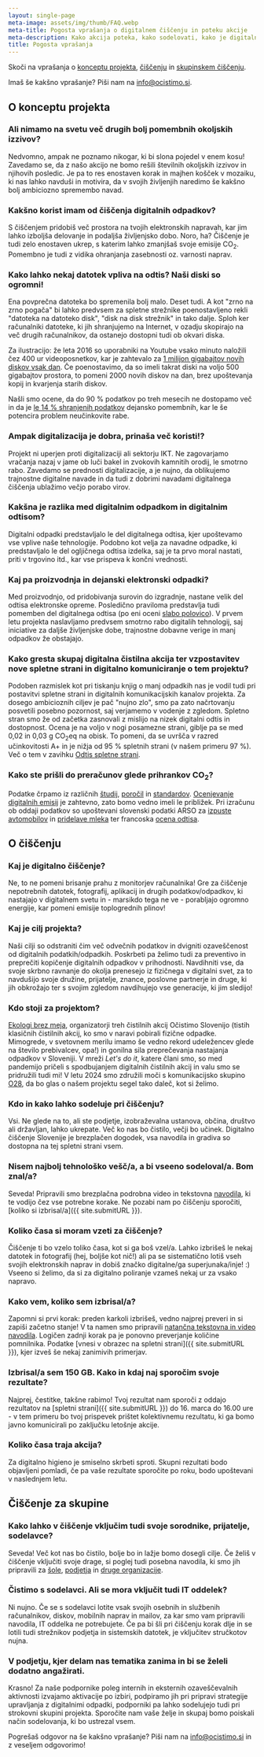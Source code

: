 ```yaml
---
layout: single-page
meta-image: assets/img/thumb/FAQ.webp
meta-title: Pogosta vprašanja o digitalnem čiščenju in poteku akcije
meta-description: Kako akcija poteka, kako sodelovati, kako je digitalno čiščenje povezano z digitalizacijo in še vrsto drugih odgovorov na vprašanja smo zbrali na enem mestu.
title: Pogosta vprašanja
---
```


Skoči na vprašanja o [konceptu projekta](#o-konceptu-projekta), [čiščenju](#o-čiščenju) in [skupinskem čiščenju](#čiščenje-za-skupine).

Imaš še kakšno vprašanje? Piši nam na info@ocistimo.si.

## O konceptu projekta
### Ali nimamo na svetu več drugih bolj pomembnih okoljskih izzivov?
Nedvomno, ampak ne poznamo nikogar, ki bi slona pojedel v enem kosu! Zavedamo se, da z našo akcijo ne bomo rešili številnih okoljskih izzivov in njihovih posledic. Je pa to res enostaven korak in majhen košček v mozaiku, ki nas lahko navduši in motivira, da v svojih življenjih naredimo še kakšno bolj ambiciozno spremembo navad. 

### Kakšno korist imam od čiščenja digitalnih odpadkov?
S čiščenjem pridobiš več prostora na tvojih elektronskih napravah, kar jim lahko izboljša delovanje in podaljša življenjsko dobo. Noro, ha? Čiščenje je tudi zelo enostaven ukrep, s katerim lahko zmanjšaš svoje emisije CO<sub>2</sub>. Pomembno je tudi z vidika ohranjanja zasebnosti oz. varnosti naprav.

### Kako lahko nekaj datotek vpliva na odtis? Naši diski so ogromni!
Ena povprečna datoteka bo spremenila bolj malo. Deset tudi. A kot "zrno na zrno pogača" bi lahko predvsem za spletne strežnike poenostavljeno rekli "datoteka na datoteko disk", "disk na disk strežnik" in tako dalje. Sploh ker računalniki datoteke, ki jih shranjujemo na Internet, v ozadju skopirajo na več drugih računalnikov, da ostanejo dostopni tudi ob okvari diska.

Za ilustracijo: že leta 2016 so uporabniki na Youtube vsako minuto naložili čez 400 ur videoposnetkov, kar je zahtevalo za <a href="https://cloud.google.com/blog/products/gcp/google-seeks-new-disks-for-data-centers/" target="_blank" rel="noopener">1 milijon gigabajtov novih diskov vsak dan</a>. Če poenostavimo, da so imeli takrat diski na voljo 500 gigabajtov prostora, to pomeni 2000 novih diskov na dan, brez upoštevanja kopij in kvarjenja starih diskov.

Našli smo ocene, da do 90 % podatkov po treh mesecih ne dostopamo več in da je <a href="https://www.sciencedirect.com/science/article/pii/S0959652622032115" target="_blank" rel="noopener">le 14 % shranjenih podatkov</a> dejansko pomembnih, kar le še potencira problem neučinkovite rabe.

### Ampak digitalizacija je dobra, prinaša več koristi!?
Projekt ni uperjen proti digitalizaciji ali sektorju IKT. Ne zagovarjamo vračanja nazaj v jame ob luči bakel in zvokovih kamnitih orodij, le smotrno rabo. Zavedamo se prednosti digitalizacije, a je nujno, da oblikujemo trajnostne digitalne navade in da tudi z dobrimi navadami digitalnega čiščenja ublažimo večjo porabo virov.

### Kakšna je razlika med digitalnim odpadkom in digitalnim odtisom?
Digitalni odpadki predstavljalo le del digitalnega odtisa, kjer upoštevamo vse vplive naše tehnologije. Podobno kot velja za navadne odpadke, ki predstavljalo le del ogljičnega odtisa izdelka, saj je ta prvo moral nastati, priti v trgovino itd., kar vse prispeva k končni vrednosti.

### Kaj pa proizvodnja in dejanski elektronski odpadki?
Med proizvodnjo, od pridobivanja surovin do izgradnje, nastane velik del odtisa elektronske opreme. Posledično praviloma predstavlja tudi pomemben del digitalnega odtisa (po eni oceni <a href="https://theshiftproject.org/wp-content/uploads/2023/02/TSP_DigitalSufficiency2020_Summary_230201-1.pdf" target="_blank" rel="noopener">slabo polovico</a>). V prvem letu projekta naslavljamo predvsem smotrno rabo digitalih tehnologij, saj iniciative za daljše življenjske dobe, trajnostne dobavne verige in manj odpadkov že obstajajo.

### Kako gresta skupaj digitalna čistilna akcija ter vzpostavitev nove spletne strani in digitalno komuniciranje o tem projektu?
Podoben razmislek kot pri tiskanju knjig o manj odpadkih nas je vodil tudi pri postavitvi spletne strani in digitalnih komunikacijskih kanalov projekta. Za dosego ambicioznih ciljev je pač "nujno zlo", smo pa zato načrtovanju posvetili posebno pozornost, saj verjamemo v vodenje z zgledom. 
Spletno stran smo že od začetka zasnovali z mislijo na nizek digitalni odtis in dostopnost. Ocena je na voljo v nogi posamezne strani, giblje pa se med 0,02 in 0,03 g CO<sub>2</sub>eq na obisk. To pomeni, da se uvršča v razred učinkovitosti A+ in je nižja od 95 % spletnih strani (v našem primeru 97 %). Več o tem v zavihku [Odtis spletne strani](odtis-strani.html#zgodba-nae-strani).

### Kako ste prišli do preračunov glede prihrankov CO<sub>2</sub>?
Podatke črpamo iz različnih <a href="https://www.sciencedirect.com/science/article/pii/S0959652622032115" target="_blank" rel="noopener">študij</a>, <a href="https://theshiftproject.org/wp-content/uploads/2023/02/TSP_5G_SYNTHESIS_ENG.pdf" target="_blank" rel="noopener">poročil</a> in <a href="https://developers.thegreenwebfoundation.org/co2js/explainer/methodologies-for-calculating-website-carbon/" target="_blank" rel="noopener">standardov</a>. <a href="https://sustainablewebdesign.org/calculating-digital-emissions/" target="_blank" rel="noopener">Ocenjevanje digitalnih emisij</a> []() je zahtevno, zato bomo vedno imeli le približek. Pri izračunu ob oddaji podatkov so upoštevani slovenski podatki ARSO za <a href="https://kazalci.arso.gov.si/sl/content/izpusti-co2-iz-novih-vseh-osebnih-vozil-1?tid=95" target="_blank" rel="noopener">izpuste avtomobilov</a> in <a href="https://kazalci.arso.gov.si/sl/content/intenzivnost-izpustov-tgp-pri-prireji-mleka-govejega-mesa?tid=96" target="_blank" rel="noopener">pridelave mleka</a> ter francoska <a href="https://digital-cleanup-day.fr/note-methodologie-donnees-exploitees/" target="_blank" rel="noopener">ocena odtisa</a>.


## O čiščenju
### Kaj je digitalno čiščenje?
Ne, to ne pomeni brisanje prahu z monitorjev računalnika! Gre za čiščenje nepotrebnih datotek, fotografij, aplikacij in drugih podatkov/odpadkov, ki nastajajo v digitalnem svetu in - marsikdo tega ne ve - porabljajo ogromno energije, kar pomeni emisije toplogrednih plinov! 

### Kaj je cilj projekta?
Naši cilji so odstraniti čim več odvečnih podatkov in dvigniti ozaveščenost od digitalnih podatkih/odpadkih. Poskrbeti pa želimo tudi za preventivo in preprečiti kopičenje digitalnih odpadkov v prihodnosti. Navdihniti vse, da svoje skrbno ravnanje do okolja prenesejo iz fizičnega v digitalni svet, za to navdušijo svoje družine, prijatelje, znance, poslovne partnerje in druge, ki jih obkrožajo ter s svojim zgledom navdihujejo vse generacije, ki jim sledijo!

### Kdo stoji za projektom?
<a href="https://ebm.si/" target="_blank" rel="noopener">Ekologi brez meja</a>, organizatorji treh čistilnih akcij Očistimo Slovenijo (tistih klasičnih čistilnih akcij, ko smo v naravi pobirali fizične odpadke.  Mimogrede, v svetovnem merilu imamo še vedno rekord udeležencev glede na število prebivalcev, opa!) in gonilna sila preprečevanja nastajanja odpadkov v Sloveniji. V mreži *Let's do it*, katere člani smo, so med pandemijo pričeli s spodbujanjem digitalnih čistilnih akcij in valu smo se pridružili tudi mi! V letu 2024 smo združili moči s komunikacijsko skupino <a href="https://www.o28.si/" target="_blank" rel="noopener">O28</a>, da bo glas o našem projektu segel tako daleč, kot si želimo.

### Kdo in kako lahko sodeluje pri čiščenju?
Vsi. Ne glede na to, ali ste podjetje, izobraževalna ustanova, občina, društvo ali državljan, lahko ukrepate. Več ko nas bo čistilo, večji bo učinek. Digitalno čiščenje Slovenije je brezplačen dogodek, vsa navodila in gradiva so dostopna na tej spletni strani vsem.

### Nisem najbolj tehnološko vešč/a, a bi vseeno sodeloval/a. Bom znal/a?
Seveda! Pripravili smo brezplačna podrobna video in tekstovna [navodila](navodila-za-ciscenje.html), ki te vodijo čez vse potrebne korake. Ne pozabi nam po čiščenju sporočiti, [koliko si izbrisal/a]({{ site.submitURL }}). 

### Koliko časa si moram vzeti za čiščenje?
Čiščenje ti bo vzelo toliko časa, kot si ga boš vzel/a. Lahko izbrišeš le nekaj datotek in fotografij (hej, boljše kot nič!) ali pa se sistematično lotiš vseh svojih elektronskih naprav in dobiš značko digitalne/ga superjunaka/inje! :) Vseeno si želimo, da si za digitalno poliranje vzameš nekaj ur za vsako napravo.

### Kako vem, koliko sem izbrisal/a?
Zapomni si prvi korak: preden karkoli izbrišeš, vedno najprej preveri in si zapiši začetno stanje! V ta namen smo pripravili [natančna tekstovna in video navodila](navodila-za-ciscenje.html). Logičen zadnji korak pa je ponovno preverjanje količine pomnilnika. Podatke [vnesi v obrazec na spletni strani]({{ site.submitURL }}), kjer izveš še nekaj zanimivih primerjav.

### Izbrisal/a sem 150 GB. Kako in kdaj naj sporočim svoje rezultate? 
Najprej, čestitke, takšne rabimo! Tvoj rezultat nam sporoči z oddajo rezultatov na [spletni strani]({{ site.submitURL }}) do 16. marca do 16.00 ure - v tem primeru bo tvoj prispevek prištet kolektivnemu rezultatu, ki ga bomo javno komunicirali po zaključku letošnje akcije. 

### Koliko časa traja akcija?
Za digitalno higieno je smiselno skrbeti sproti. Skupni rezultati bodo objavljeni pomladi, če pa vaše rezultate sporočite po roku, bodo upoštevani v naslednjem letu.


## Čiščenje za skupine
### Kako lahko v čiščenje vključim tudi svoje sorodnike, prijatelje, sodelavce?
Seveda! Več kot nas bo čistilo, bolje bo in lažje bomo dosegli cilje. Če želiš v čiščenje vključiti svoje drage, si poglej tudi posebna navodila, ki smo jih pripravili za [šole](sola.html), [podjetja](podjetje.html) in [druge organizacije](druge-organizacije.html).

### Čistimo s sodelavci. Ali se mora vključit tudi IT oddelek?
Ni nujno. Če se s sodelavci lotite vsak svojih osebnih in službenih računalnikov, diskov, mobilnih naprav in mailov, za kar smo vam pripravili navodila, IT oddelka ne potrebujete. Če pa bi šli pri čiščenju korak dlje in se lotili tudi strežnikov podjetja in sistemskih datotek, je vključitev stručkotov nujna. 

### V podjetju, kjer delam nas tematika zanima in bi se želeli dodatno angažirati.
Krasno! Za naše podpornike poleg internih in eksternih ozaveščevalnih aktivnosti izvajamo aktivacije po izbiri, podpiramo jih pri pripravi strategije upravljanja z digitalnimi odpadki, podporniki pa lahko sodelujejo tudi pri strokovni skupini projekta. Sporočite nam vaše želje in skupaj bomo poiskali način sodelovanja, ki bo ustrezal vsem.


Pogrešaš odgovor na še kakšno vprašanje? Piši nam na info@ocistimo.si in z veseljem odgovorimo!
